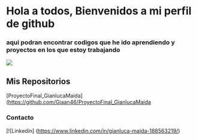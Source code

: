 # Hola a todos, Bienvenidos a mi perfil de github 

### aqui podran encontrar codigos que he ido aprendiendo y proyectos en los que estoy trabajando 

![](https://i.blogs.es/239e03/photo-1624953587687-daf255b6b80a/1366_2000.jpeg)


## Mis Repositorios 
[ProyectoFinal_GianlucaMaida](https://github.com/Giaan46/ProyectoFinal_GianlucaMaida 



### Contacto 
[![Linkedin] (https://www.linkedin.com/in/gianluca-maida-188563219/)

